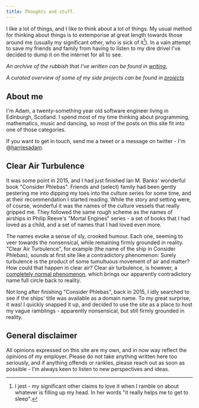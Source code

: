 ```yaml
---
title: Thoughts and stuff.
---
```

 
I like a lot of things, and I like to think about a lot of things. My usual method for thinking about things is to extemporise at great length towards those around me (usually my significant other, who is sick of it[^1]). In a vain attempt to save my friends and family from having to listen to my dire drivel  I've decided to dump it on the internet for all to see. 

*An archive of the rubbish that I've written can be found in [writing.](/writing.html)*

*A curated overview of some of my side projects can be found in [projects](/projects.html)*

## About me

I'm Adam, a twenty-something year old software engineer living in Edinburgh, Scotland. I spend most of my time thinking about programming, mathematics, music and dancing, so most of the posts on this site fit into one of those categories.

If you want to get in touch, send me a tweet or a message on twitter - I'm @[harriesadam](https://twitter.com/harriesadam).

## Clear Air Turbulence

It was some point in 2015, and I had just finished Ian M. Banks' wonderful book "Consider Phlebas". Friends and (select) family had been gently pestering me into dipping my toes into the culture series for some time, and at their recommendation I started reading. While the story and setting were, of course, wonderful it was the names of the culture vessels that really gripped me. They followed the same rough scheme as the names of airships in Philip Reeve's "Mortal Engines" series - a set of books that I had loved as a child, and a set of names that I had loved even more. 

The names evoke a sense of sly, crooked humour. Each one, seeming to veer towards the nonsensical, while remaining firmly grounded in reality. "Clear Air Turbulence", for example (the name of the ship in Consider Phlebas), sounds at first site like a contradictory phenomenon: Surely turbulence is the product of some tumultuous movement of air and matter? How could that happen in clear air? Clear air turbulence, is however, a [completely normal phenomenon](https://en.wikipedia.org/wiki/Clear-air_turbulence), which brings our apparently contradictory name full circle back to reality. 

Not long after finishing "Consider Phlebas", back in 2015, I idly searched to see if the ships' title was available as a domain name. To my great surprise, it was! I quickly snapped it up, and decided to use the site as a place to host my vague ramblings - apparently nonsensical, but still firmly grounded in reality. 

## General disclaimer

All opinions expressed on this site are my own, and in now way reflect the opinions of my employer. Please do not take anything written here too seriously, and if anything offends or rankles, please reach out as soon as possible - I'm always keen to listen to new perspectives and ideas.  

[^1]: I jest - my significant other claims to love it when I ramble on about whatever is filling up my head. In her words "it really helps me to get to sleep". 

